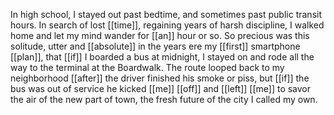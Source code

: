 In high school, I stayed out past bedtime, and sometimes past public transit hours. In search of lost [[time]], regaining years of harsh discipline, I walked home and let my mind wander for [[an]] hour or so. So precious was this solitude, utter and [[absolute]] in the years ere my [[first]] smartphone [[plan]], that [[if]] I boarded a bus at midnight, I stayed on and rode all the way to the terminal at the Boardwalk. The route looped back to my neighborhood [[after]] the driver finished his smoke or piss, but [[if]] the bus was out of service he kicked [[me]] [[off]] and [[left]] [[me]] to savor the air of the new part of town, the fresh future of the city I called my own.  